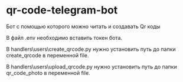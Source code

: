 # qr-code-telegram-bot

Бот с помощью которого можно читать и создавать   Qr коды

В файл .env необходимо вставить токен бота.

В handlers\users\create_qrcode.py нужно установить путь до папки create_qrcode в переменной file.

В handlers\users\upload_qrcode.py нужно установить путь до папки qr_code_photo в переменной file.


